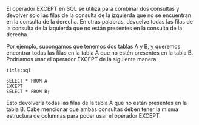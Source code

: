 El operador EXCEPT en SQL se utiliza para combinar dos consultas y devolver solo las filas de la consulta de la izquierda que no se encuentran en la consulta de la derecha. En otras palabras, devuelve todas las filas de la consulta de la izquierda que no están presentes en la consulta de la derecha.

Por ejemplo, supongamos que tenemos dos tablas A y B, y queremos encontrar todas las filas en la tabla A que no estén presentes en la tabla B. Podríamos usar el operador EXCEPT de la siguiente manera:

```ad-info
title:sql
```
```
SELECT * FROM A
EXCEPT
SELECT * FROM B;
```

Esto devolvería todas las filas de la tabla A que no están presentes en la tabla B. Cabe mencionar que ambas consultas deben tener la misma estructura de columnas para poder usar el operador EXCEPT.